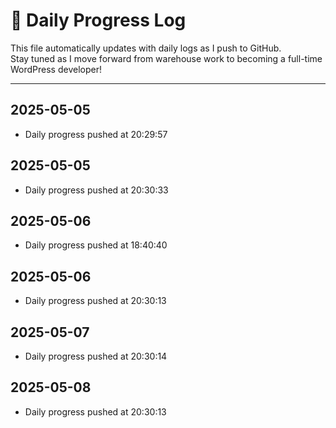 # 📅 Daily Progress Log

This file automatically updates with daily logs as I push to GitHub.  
Stay tuned as I move forward from warehouse work to becoming a full-time WordPress developer!

---
## 2025-05-05
- Daily progress pushed at 20:29:57

## 2025-05-05
- Daily progress pushed at 20:30:33

## 2025-05-06
- Daily progress pushed at 18:40:40

## 2025-05-06
- Daily progress pushed at 20:30:13

## 2025-05-07
- Daily progress pushed at 20:30:14

## 2025-05-08
- Daily progress pushed at 20:30:13
